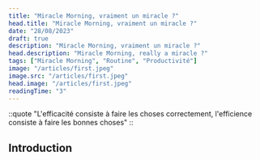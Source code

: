 ```yaml
---
title: "Miracle Morning, vraiment un miracle ?"
head.title: "Miracle Morning, vraiment un miracle ?"
date: "28/08/2023"
draft: true
description: "Miracle Morning, vraiment un miracle ?"
head.description: "Miracle Morning, really a miracle ?"
tags: ["Miracle Morning", "Routine", "Productivité"]
image: "/articles/first.jpeg"
image.src: "/articles/first.jpeg"
head.image: "/articles/first.jpeg"
readingTime: "3"
---
```


::quote
"L'efficacité consiste à faire les choses correctement, l'efficience consiste à faire les bonnes choses"
::

## Introduction